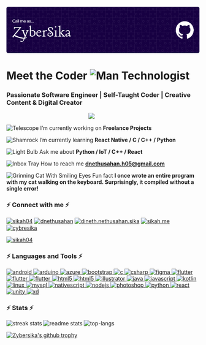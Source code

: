 ![Header](./new.png)
<h1 align="left">Meet the Coder <img src="https://raw.githubusercontent.com/Tarikul-Islam-Anik/Telegram-Animated-Emojis/main/People/Man%20Technologist.webp" alt="Man Technologist" width="50" height="50" /> </h1>
<h3 align="left">Passionate Software Engineer | Self-Taught Coder | Creative Content & Digital Creator</h3>
<img align="right" width="290" src="https://media.giphy.com/media/v1.Y2lkPTc5MGI3NjExbGJ3OXlyMDIwOGw4bGMxZDduNjk3OHk3YWw5dmZrdW51cDlmeTIzNiZlcD12MV9pbnRlcm5hbF9naWZfYnlfaWQmY3Q9Zw/bGgsc5mWoryfgKBx1u/giphy.gif">
<br>

<img src="https://raw.githubusercontent.com/Tarikul-Islam-Anik/Telegram-Animated-Emojis/main/Objects/Telescope.webp" alt="Telescope" width="25" height="25" /> I’m currently working on **Freelance Projects**

<img src="https://raw.githubusercontent.com/Tarikul-Islam-Anik/Telegram-Animated-Emojis/main/Animals%20and%20Nature/Shamrock.webp" alt="Shamrock" width="25" height="25" /> I’m currently learning **React Native / C / C++ / Python**

<img src="https://raw.githubusercontent.com/Tarikul-Islam-Anik/Telegram-Animated-Emojis/main/Objects/Light%20Bulb.webp" alt="Light Bulb" width="25" height="25" /> Ask me about **Python / IoT / C++ / React**

<img src="https://raw.githubusercontent.com/Tarikul-Islam-Anik/Telegram-Animated-Emojis/main/Objects/Inbox%20Tray.webp" alt="Inbox Tray" width="25" height="25" /> How to reach me **dnethusahan.h05@gmail.com**

<img src="https://raw.githubusercontent.com/Tarikul-Islam-Anik/Telegram-Animated-Emojis/main/Smileys/Grinning%20Cat%20With%20Smiling%20Eyes.webp" alt="Grinning Cat With Smiling Eyes" width="25" height="25" /> Fun fact **I once wrote an entire program with my cat walking on the keyboard. Surprisingly, it compiled without a single error!** 

<h3 align="left"> ⚡ Connect with me ⚡ </h3>
<p align="left">
<a href="https://twitter.com/sikah04" target="blank"><img align="center" src="https://skillicons.dev/icons?i=twitter (https://skillicons.dev)" alt="sikah04" height="35" width="40" /></a>
<a href="https://linkedin.com/in/dnethusahan" target="blank"><img align="center" src="https://skillicons.dev/icons?i=linkedin (https://skillicons.dev)" alt="dnethusahan" height="35" width="40" /></a>
<a href="https://fb.com/dineth.nethusahan.sika" target="blank"><img align="center" src="https://raw.githubusercontent.com/rahuldkjain/github-profile-readme-generator/master/src/images/icons/Social/facebook.svg" alt="dineth.nethusahan.sika" height="35" width="40" /></a>
<a href="https://instagram.com/sikah.me" target="blank"><img align="center" src="https://skillicons.dev/icons?i=instagram (https://skillicons.dev)" alt="sikah.me" height="35" width="40" /></a>
<a href="https://www.discordapp.com/users/sikah_." target="blank"><img align="center" src="https://skillicons.dev/icons?i=discord (https://skillicons.dev)" alt="cybresika" height="35" width="40" /></a>
<p align="left"> <a href="https://twitter.com/sikah04" target="blank"><img src="https://img.shields.io/twitter/follow/sikah04?logo=twitter&style=for-the-badge" alt="sikah04" /></a> </p>

</p>

<h3 align="left"> ⚡ Languages and Tools ⚡ </h3>
<p align="left"> <a href="https://developer.android.com" target="_blank" rel="noreferrer"> <img src="https://skillicons.dev/icons?i=androidstudio (https://skillicons.dev)" alt="android" width="40" height="40"/> </a> <a href="https://www.arduino.cc/" target="_blank" rel="noreferrer"> <img src="https://skillicons.dev/icons?i=arduino (https://skillicons.dev)" alt="arduino" width="40" height="40"/> </a> <a href="https://azure.microsoft.com/en-in/" target="_blank" rel="noreferrer"> <img src="https://skillicons.dev/icons?i=azure (https://skillicons.dev)" alt="azure" width="40" height="40"/> </a> <a href="https://getbootstrap.com" target="_blank" rel="noreferrer"> <img src="https://skillicons.dev/icons?i=bootstrap (https://skillicons.dev)" alt="bootstrap" width="40" height="40"/> </a> <a href="https://www.cprogramming.com/" target="_blank" rel="noreferrer"> <img src="https://skillicons.dev/icons?i=c (https://skillicons.dev)" alt="c" width="40" height="40"/> </a> <a href="https://www.w3schools.com/cs/" target="_blank" rel="noreferrer"> <img src="https://skillicons.dev/icons?i=cs (https://skillicons.dev)" alt="csharp" width="40" height="40"/> </a> <a href="https://www.figma.com/" target="_blank" rel="noreferrer"> <img src="https://skillicons.dev/icons?i=figma (https://skillicons.dev)" alt="figma" width="40" height="40"/> </a> <a href="https://flutter.dev" target="_blank" rel="noreferrer"> <img src="https://skillicons.dev/icons?i=flutter (https://skillicons.dev)" alt="flutter" width="40" height="40"/> </a> <a href="https://visualstudio.microsoft.com/" target="_blank" rel="noreferrer"> <img src="https://skillicons.dev/icons?i=visualstudio (https://skillicons.dev)" alt="flutter" width="40" height="40"/> </a> <a href="https://code.visualstudio.com/" target="_blank" rel="noreferrer"> <img src="https://skillicons.dev/icons?i=vscode (https://skillicons.dev)" alt="flutter" width="40" height="40"/> </a> <a href="https://www.w3.org/html/" target="_blank" rel="noreferrer"> <img src="https://skillicons.dev/icons?i=html (https://skillicons.dev)" alt="html5" width="40" height="40"/> </a> <a href="https://www.hostinger.com/tutorials/what-is-css" target="_blank" rel="noreferrer"> <img src="https://skillicons.dev/icons?i=css (https://skillicons.dev)" alt="html5" width="40" height="40"/> </a> <a href="https://www.adobe.com/in/products/illustrator.html" target="_blank" rel="noreferrer"> <img src="https://skillicons.dev/icons?i=ai (https://skillicons.dev)" alt="illustrator" width="40" height="40"/> </a> <a href="https://www.java.com" target="_blank" rel="noreferrer"> <img src="https://skillicons.dev/icons?i=java (https://skillicons.dev)" alt="java" width="40" height="40"/> </a> <a href="https://developer.mozilla.org/en-US/docs/Web/JavaScript" target="_blank" rel="noreferrer"> <img src="https://skillicons.dev/icons?i=javascript (https://skillicons.dev)" alt="javascript" width="40" height="40"/> </a> <a href="https://kotlinlang.org" target="_blank" rel="noreferrer"> <img src="https://skillicons.dev/icons?i=kotlin (https://skillicons.dev)" alt="kotlin" width="40" height="40"/> </a> <a href="https://www.linux.org/" target="_blank" rel="noreferrer"> <img src="https://skillicons.dev/icons?i=linux (https://skillicons.dev)" alt="linux" width="40" height="40"/> </a> <a href="https://www.mysql.com/" target="_blank" rel="noreferrer"> <img src="https://skillicons.dev/icons?i=mysql (https://skillicons.dev)" alt="mysql" width="40" height="40"/> </a> <a href="https://nativescript.org/" target="_blank" rel="noreferrer"> <img src="https://skillicons.dev/icons?i=nginx (https://skillicons.dev)" alt="nativescript" width="40" height="40"/> </a> <a href="https://nodejs.org" target="_blank" rel="noreferrer"> <img src="https://skillicons.dev/icons?i=nextjs (https://skillicons.dev)" alt="nodejs" width="40" height="40"/> </a> <a href="https://www.photoshop.com/en" target="_blank" rel="noreferrer"> <img src="https://skillicons.dev/icons?i=ps (https://skillicons.dev)" alt="photoshop" width="40" height="40"/> </a> <a href="https://www.python.org" target="_blank" rel="noreferrer"> <img src="https://skillicons.dev/icons?i=py (https://skillicons.dev)" alt="python" width="40" height="40"/> </a> <a href="https://reactjs.org/" target="_blank" rel="noreferrer"> <img src="https://skillicons.dev/icons?i=react (https://skillicons.dev)" alt="react" width="40" height="40"/> </a> <a href="https://unity.com/" target="_blank" rel="noreferrer"> <img src="https://skillicons.dev/icons?i=unity (https://skillicons.dev)" alt="unity" width="40" height="40"/> </a> <a href="https://www.adobe.com/products/xd.html" target="_blank" rel="noreferrer"> <img src="https://skillicons.dev/icons?i=xd (https://skillicons.dev)" alt="xd" width="40" height="40"/> </a> </p>




<h3 align="left">⚡ Stats ⚡</h3>
<div align=left>
  <img width=430 src="https://github-readme-streak-stats-salesp07.vercel.app/?user=Zybersika&count_private=true&theme=react&border_radius=10" alt="streak stats"/>
  <img width=405 src="https://github-readme-stats-salesp07.vercel.app/api?username=Zybersika&count_private=true&show_icons=true&theme=react&rank_icon=github&border_radius=10" alt="readme stats" />
  <img width=360 src="https://github-readme-stats.vercel.app/api/top-langs/?username=Zybersika&" alt="top-langs"/>
</div>




[![Zybersika's github trophy](https://github-profile-trophy.vercel.app/?username=Zybersika)](https://github.com/ryo-ma/github-profile-trophy)



